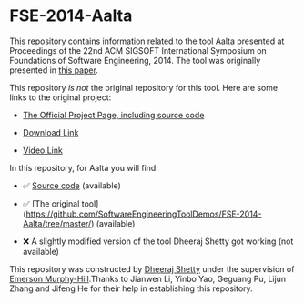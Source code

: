 # FSE-2014-Aalta
This repository contains information related to the tool Aalta presented at Proceedings of the 22nd ACM SIGSOFT International Symposium on Foundations of Software Engineering, 2014. The tool was originally presented in [this paper](http://dl.acm.org/citation.cfm?id=2661669).

This repository _is not_ the original repository for this tool. Here are some links to the original project:

* [The Official Project Page, including source code](http://lab205.org/aalta/)

* [Download Link](http://lab205.org/aalta/data/Aalta_v2.0.zip)

* [Video Link](http://lab205.org/aalta/data/aalta.mpg)

In this repository, for Aalta you will find:

* :white_check_mark: [Source code](https://github.com/SoftwareEngineeringToolDemos/FSE-2014-Aalta/tree/master/) (available)

* :white_check_mark: [The original tool] (https://github.com/SoftwareEngineeringToolDemos/FSE-2014-Aalta/tree/master/) (available)

* :x: A slightly modified version of the tool Dheeraj Shetty got working (not available)

This repository was constructed by [Dheeraj Shetty](https://github.com/DheerajSShetty) under the supervision of [Emerson Murphy-Hill](https://github.com/CaptainEmerson).Thanks to Jianwen Li, Yinbo Yao, Geguang Pu, Lijun Zhang and Jifeng He for their help in establishing this repository.
